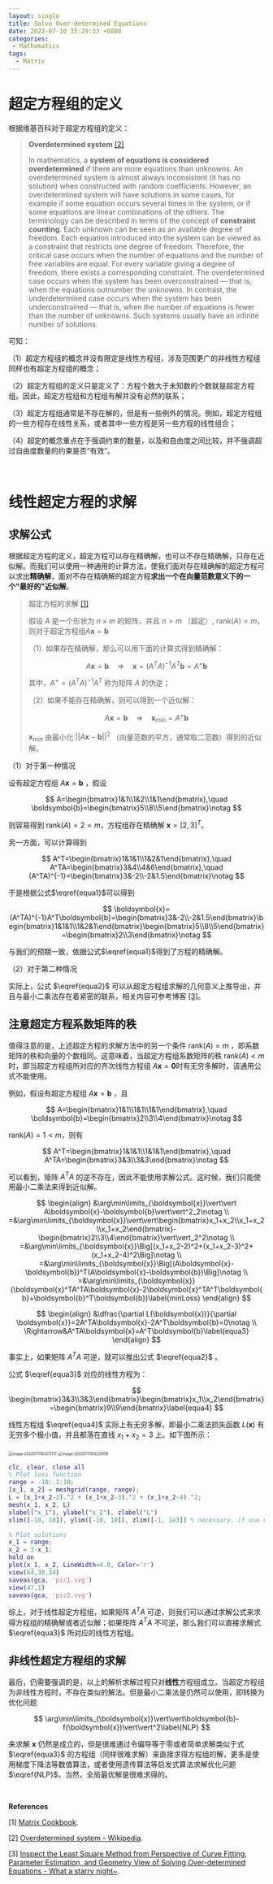```yaml
---
layout: single
title: Solve Over-determined Equations
date: 2022-07-10 15:29:33 +0800
categories: 
 - Mathematics
tags: 
  - Matrix 
---
```


# 超定方程组的定义

根据维基百科对于超定方程组的定义：

> **Overdetermined system** [[2]](#ref)
>
> In mathematics, a **system of equations is considered overdetermined** if there are more equations than unknowns. An overdetermined system is almost always inconsistent (it has no solution) when constructed with random coefficients. However, an overdetermined system will have solutions in some cases, for example if some equation occurs several times in the system, or if some equations are linear combinations of the others.
> The terminology can be described in terms of the concept of **constraint counting**. Each unknown can be seen as an available degree of freedom. Each equation introduced into the system can be viewed as a constraint that restricts one degree of freedom. Therefore, the critical case occurs when the number of equations and the number of free variables are equal. For every variable giving a degree of freedom, there exists a corresponding constraint. The overdetermined case occurs when the system has been overconstrained — that is, when the equations outnumber the unknowns. In contrast, the underdetermined case occurs when the system has been underconstrained — that is, when the number of equations is fewer than the number of unknowns. Such systems usually have an infinite number of solutions.

可知：

（1）超定方程组的概念并没有限定是线性方程组，涉及范围更广的非线性方程组同样也有超定方程组的概念；

（2）超定方程组的定义只是定义了：方程个数大于未知数的个数就是超定方程组。因此，超定方程组和方程组有解并没有必然的联系；

（3）超定方程组通常是不存在解的，但是有一些例外的情况。例如，超定方程组的一些方程存在线性关系，或者其中一些方程是另一些方程的线性组合；

（4）超定的概念重点在于强调约束的数量，以及和自由度之间比较，并不强调超过自由度数量的约束是否“有效”。

<br>

# 线性超定方程的求解

## 求解公式

根据超定方程的定义，超定方程可以存在精确解，也可以不存在精确解，只存在近似解。而我们可以使用一种通用的计算方法，使我们面对存在精确解的超定方程可以求出**精确解**，面对不存在精确解的超定方程**求出一个在向量范数意义下的一个"最好的"近似解**。

> 超定方程的求解 [[1]](#ref)
>
> 假设 $A$ 是一个形状为 $n\times m$ 的矩阵，并且 $n>m$ （超定）, $\mathrm{rank}(A)=m$，则对于超定方程组$A\boldsymbol{x}=\boldsymbol{b}$ 
>
> （1）如果存在精确解，那么可以用下面的计算式得到精确解：
> 
> $$
A\boldsymbol{x}=\boldsymbol{b}\quad\Rightarrow\quad \boldsymbol{x}=(A^TA)^{-1}A^T\boldsymbol{b}=A^{+} \boldsymbol{b}\label{equa1}
> $$
> 
> 其中，$A^+=(A^TA)^{-1}A^T$ 称为矩阵 $A$ 的伪逆；
>
> （2）如果不能存在精确解，则可以得到一个近似解：
> 
> $$
> A\boldsymbol{x}=\boldsymbol{b}\quad\Rightarrow\quad \boldsymbol{x}_{min}=A^{+} \boldsymbol{b}\label{equa2}
> $$
> 
> $\boldsymbol{x}_{min}$ 由最小化 $\vert\vert A\boldsymbol{x}-\boldsymbol{b}\vert\vert^2$ （向量范数的平方，通常取二范数）得到的近似解。

（1）对于第一种情况

设有超定方程组 $A\boldsymbol{x}=\boldsymbol{b}$ ，假设

$$
A=\begin{bmatrix}1&1\\1&2\\1&1\end{bmatrix},\quad \boldsymbol{b}=\begin{bmatrix}5\\8\\5\end{bmatrix}\notag
$$

则容易得到 $\mathrm{rank}(A)=2=m$，方程组存在精确解 $\boldsymbol{x}=[2,3]^T$。

另一方面，可以计算得到

$$
A^T=\begin{bmatrix}1&1&1\\1&2&1\end{bmatrix},\quad A^TA=\begin{bmatrix}3&4\\4&6\end{bmatrix},\quad
(A^TA)^{-1}=\begin{bmatrix}3&-2\\-2&1.5\end{bmatrix}\notag
$$

于是根据公式$\eqref{equa1}$可以得到

$$
\boldsymbol{x}=(A^TA)^{-1}A^T\boldsymbol{b}=\begin{bmatrix}3&-2\\-2&1.5\end{bmatrix}\begin{bmatrix}1&1&1\\1&2&1\end{bmatrix}\begin{bmatrix}5\\8\\5\end{bmatrix}=\begin{bmatrix}2\\3\end{bmatrix}\notag
$$

与我们的预期一致，依据公式$\eqref{equa1}$得到了方程的精确解。

（2）对于第二种情况

实际上，公式 $\eqref{equa2}$ 可以从超定方程组求解的几何意义上推导出，并且与最小二乘法存在着紧密的联系，相关内容可参考博客 [[3]](#ref)。



## 注意超定方程系数矩阵的秩

值得注意的是，上述超定方程的求解方法中的另一个条件 $\mathrm{rank}(A)=m$ ，即系数矩阵的秩和向量的个数相同。这意味着，当超定方程组系数矩阵的秩 $\mathrm{rank}(A)<m$ 时，即当超定方程组所对应的齐次线性方程组 $A\boldsymbol{x}=\boldsymbol{0}$时有无穷多解时，该通用公式不能使用。

例如，假设有超定方程组 $A\boldsymbol{x}=\boldsymbol{b}$ ，且

$$
A=\begin{bmatrix}1&1\\1&1\\1&1\end{bmatrix},\quad \boldsymbol{b}=\begin{bmatrix}2\\3\\4\end{bmatrix}\notag
$$

$\mathrm{rank}(A)=1<m$，则有

$$
A^T=\begin{bmatrix}1&1&1\\1&1&1\end{bmatrix},\quad A^TA=\begin{bmatrix}3&3\\3&3\end{bmatrix}\notag
$$

可以看到，矩阵 $A^TA$ 的逆不存在，因此不能使用求解公式。这时候，我们只能使用最小二乘法来得到近似解。

$$
\begin{align}
&\arg\min\limits_{\boldsymbol{x}}\vert\vert A\boldsymbol{x}-\boldsymbol{b}\vert\vert^2_2\notag \\
=&\arg\min\limits_{\boldsymbol{x}}\vert\vert\begin{bmatrix}x_1+x_2\\x_1+x_2\\x_1+x_2\end{bmatrix}-\begin{bmatrix}2\\3\\4\end{bmatrix}\vert\vert_2^2\notag \\
=&\arg\min\limits_{\boldsymbol{x}}\Big[(x_1+x_2-2)^2+(x_1+x_2-3)^2+(x_1+x_2-4)^2\Big]\notag \\
=&\arg\min\limits_{\boldsymbol{x}}\Big[(A\boldsymbol{x}-\boldsymbol{b})^T(A\boldsymbol{x}-\boldsymbol{b})\Big]\notag \\
=&\arg\min\limits_{\boldsymbol{x}}(\boldsymbol{x}^TA^TA\boldsymbol{x}-2\boldsymbol{x}^TA^T\boldsymbol{b}+\boldsymbol{b}^T\boldsymbol{b})\label{minLoss}
\end{align}
$$

$$
\begin{align}
&\dfrac{\partial L(\boldsymbol{x})}{\partial \boldsymbol{x}}=2A^TA\boldsymbol{x}-2A^T\boldsymbol{b}=0\notag \\
\Rightarrow&A^TA\boldsymbol{x}=A^T\boldsymbol{b}\label{equa3}
\end{align}
$$

事实上，如果矩阵 $A^TA$ 可逆，就可以推出公式 $\eqref{equa2}$ 。

公式 $\eqref{equa3}$ 对应的线性方程为：

$$
\begin{bmatrix}3&3\\3&3\end{bmatrix}\begin{bmatrix}x_1\\x_2\end{bmatrix}=\begin{bmatrix}9\\9\end{bmatrix}\label{equa4}
$$

线性方程组 $\eqref{equa4}$ 实际上有无穷多解，即最小二乘法损失函数 $L(\boldsymbol{x})$ 有无穷多个极小值，并且都落在直线 $x_1+x_2=3$ 上。如下图所示：

<img src="https://github.com/HelloWorld-1017/blog-images/blob/main/migration/imgpersonal/image-20220711183217117.png?raw=true" alt="image-20220711183217117" style="zoom:50%;" />

<img src="https://github.com/HelloWorld-1017/blog-images/blob/main/migration/imgpersonal/image-20220711183229158.png?raw=true" alt="image-20220711183229158" style="zoom:50%;" />

```matlab
clc, clear, close all
% Plot loss function
range = -10:.1:10;
[x_1, x_2] = meshgrid(range, range);
L = (x_1+x_2-2).^2 + (x_1+x_2-3).^2 + (x_1+x_2-4).^2;
mesh(x_1, x_2, L)
xlabel("x_1"), ylabel("x_2"), zlabel("L")
xlim([-10, 10]), ylim([-10, 10]), zlim([-1, 1e3]) % necessary, if use view function after

% Plot solutions
x_1 = range;
x_2 = 3-x_1;
hold on
plot(x_1, x_2, LineWidth=4.0, Color='r')
view(64,30.34)
saveas(gca, 'pic1.svg')
view(47,1)
saveas(gca, 'pic2.svg')
```

综上，对于线性超定方程组，如果矩阵 $A^TA$ 可逆，则我们可以通过求解公式来求得方程组的精确解或者近似解；如果矩阵 $A^TA$ 不可逆，那么我们可以直接求解式 $\eqref{equa3}$ 所对应的线性方程组。

## 非线性超定方程组的求解

最后，仍需要强调的是，以上的解析求解过程只对**线性**方程组成立。当超定方程组为非线性方程时，不存在类似的解法。但是最小二乘法是仍然可以使用，即转换为优化问题

$$
\arg\min\limits_{\boldsymbol{x}}\vert\vert\boldsymbol{b}-f(\boldsymbol{x})\vert\vert^2\label{NLP}
$$

来求解 $\boldsymbol{x}$ 仍然是成立的，但是很难通过令偏导等于零或者简单求解类似于式 $\eqref{equa3}$ 的方程组（同样很难求解）来直接求得方程组的解，更多是使用梯度下降法等数值算法，或者使用遗传算法等启发式算法求解优化问题 $\eqref{NLP}$，当然，全局最优解是很难求得的。

<br>

<div id="ref"></div>

**References**

[1] [Matrix Cookbook](https://www.math.uwaterloo.ca/~hwolkowi/matrixcookbook.pdf). 

[2] [Overdetermined system - Wikipedia](https://en.wikipedia.org/wiki/Overdetermined_system).

[3] [Inspect the Least Square Method from Perspective of Curve Fitting, Parameter Estimation, and Geometry View of Solving Over-determined Equations - What a starry night~](https://helloworld-1017.github.io/2022-07-07/15-36-27.html).
